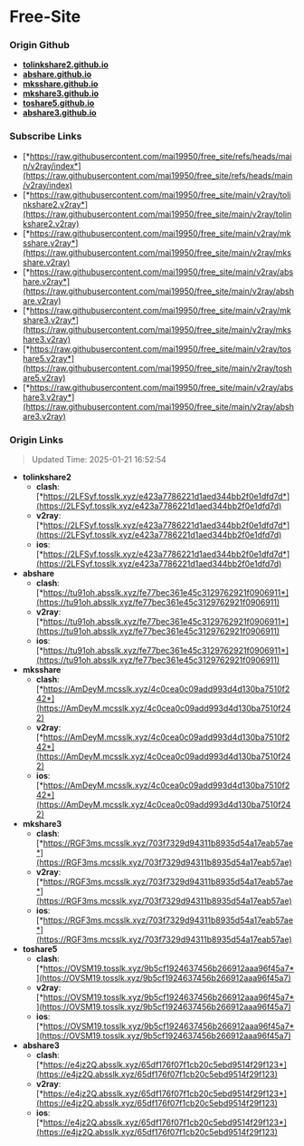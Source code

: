 # Free-Site

### Origin Github

- [**tolinkshare2.github.io**](https://github.com/tolinkshare2/tolinkshare2.github.io)
- [**abshare.github.io**](https://github.com/abshare/abshare.github.io)
- [**mksshare.github.io**](https://github.com/mksshare/mksshare.github.io)
- [**mkshare3.github.io**](https://github.com/mkshare3/mkshare3.github.io)
- [**toshare5.github.io**](https://github.com/toshare5/toshare5.github.io)
- [**abshare3.github.io**](https://github.com/abshare3/abshare3.github.io)

### Subscribe Links

- [*https://raw.githubusercontent.com/mai19950/free_site/refs/heads/main/v2ray/index*](https://raw.githubusercontent.com/mai19950/free_site/refs/heads/main/v2ray/index)
- [*https://raw.githubusercontent.com/mai19950/free_site/main/v2ray/tolinkshare2.v2ray*](https://raw.githubusercontent.com/mai19950/free_site/main/v2ray/tolinkshare2.v2ray)
- [*https://raw.githubusercontent.com/mai19950/free_site/main/v2ray/mksshare.v2ray*](https://raw.githubusercontent.com/mai19950/free_site/main/v2ray/mksshare.v2ray)
- [*https://raw.githubusercontent.com/mai19950/free_site/main/v2ray/abshare.v2ray*](https://raw.githubusercontent.com/mai19950/free_site/main/v2ray/abshare.v2ray)
- [*https://raw.githubusercontent.com/mai19950/free_site/main/v2ray/mkshare3.v2ray*](https://raw.githubusercontent.com/mai19950/free_site/main/v2ray/mkshare3.v2ray)
- [*https://raw.githubusercontent.com/mai19950/free_site/main/v2ray/toshare5.v2ray*](https://raw.githubusercontent.com/mai19950/free_site/main/v2ray/toshare5.v2ray)
- [*https://raw.githubusercontent.com/mai19950/free_site/main/v2ray/abshare3.v2ray*](https://raw.githubusercontent.com/mai19950/free_site/main/v2ray/abshare3.v2ray)

### Origin Links

> Updated Time: 2025-01-21 16:52:54

- **tolinkshare2**
  - **clash**: [*https://2LFSyf.tosslk.xyz/e423a7786221d1aed344bb2f0e1dfd7d*](https://2LFSyf.tosslk.xyz/e423a7786221d1aed344bb2f0e1dfd7d)
  - **v2ray**: [*https://2LFSyf.tosslk.xyz/e423a7786221d1aed344bb2f0e1dfd7d*](https://2LFSyf.tosslk.xyz/e423a7786221d1aed344bb2f0e1dfd7d)
  - **ios**: [*https://2LFSyf.tosslk.xyz/e423a7786221d1aed344bb2f0e1dfd7d*](https://2LFSyf.tosslk.xyz/e423a7786221d1aed344bb2f0e1dfd7d)
- **abshare**
  - **clash**: [*https://tu91oh.absslk.xyz/fe77bec361e45c3129762921f0906911*](https://tu91oh.absslk.xyz/fe77bec361e45c3129762921f0906911)
  - **v2ray**: [*https://tu91oh.absslk.xyz/fe77bec361e45c3129762921f0906911*](https://tu91oh.absslk.xyz/fe77bec361e45c3129762921f0906911)
  - **ios**: [*https://tu91oh.absslk.xyz/fe77bec361e45c3129762921f0906911*](https://tu91oh.absslk.xyz/fe77bec361e45c3129762921f0906911)
- **mksshare**
  - **clash**: [*https://AmDeyM.mcsslk.xyz/4c0cea0c09add993d4d130ba7510f242*](https://AmDeyM.mcsslk.xyz/4c0cea0c09add993d4d130ba7510f242)
  - **v2ray**: [*https://AmDeyM.mcsslk.xyz/4c0cea0c09add993d4d130ba7510f242*](https://AmDeyM.mcsslk.xyz/4c0cea0c09add993d4d130ba7510f242)
  - **ios**: [*https://AmDeyM.mcsslk.xyz/4c0cea0c09add993d4d130ba7510f242*](https://AmDeyM.mcsslk.xyz/4c0cea0c09add993d4d130ba7510f242)
- **mkshare3**
  - **clash**: [*https://RGF3ms.mcsslk.xyz/703f7329d94311b8935d54a17eab57ae*](https://RGF3ms.mcsslk.xyz/703f7329d94311b8935d54a17eab57ae)
  - **v2ray**: [*https://RGF3ms.mcsslk.xyz/703f7329d94311b8935d54a17eab57ae*](https://RGF3ms.mcsslk.xyz/703f7329d94311b8935d54a17eab57ae)
  - **ios**: [*https://RGF3ms.mcsslk.xyz/703f7329d94311b8935d54a17eab57ae*](https://RGF3ms.mcsslk.xyz/703f7329d94311b8935d54a17eab57ae)
- **toshare5**
  - **clash**: [*https://OVSM19.tosslk.xyz/9b5cf1924637456b266912aaa96f45a7*](https://OVSM19.tosslk.xyz/9b5cf1924637456b266912aaa96f45a7)
  - **v2ray**: [*https://OVSM19.tosslk.xyz/9b5cf1924637456b266912aaa96f45a7*](https://OVSM19.tosslk.xyz/9b5cf1924637456b266912aaa96f45a7)
  - **ios**: [*https://OVSM19.tosslk.xyz/9b5cf1924637456b266912aaa96f45a7*](https://OVSM19.tosslk.xyz/9b5cf1924637456b266912aaa96f45a7)
- **abshare3**
  - **clash**: [*https://e4jz2Q.absslk.xyz/65df176f07f1cb20c5ebd9514f29f123*](https://e4jz2Q.absslk.xyz/65df176f07f1cb20c5ebd9514f29f123)
  - **v2ray**: [*https://e4jz2Q.absslk.xyz/65df176f07f1cb20c5ebd9514f29f123*](https://e4jz2Q.absslk.xyz/65df176f07f1cb20c5ebd9514f29f123)
  - **ios**: [*https://e4jz2Q.absslk.xyz/65df176f07f1cb20c5ebd9514f29f123*](https://e4jz2Q.absslk.xyz/65df176f07f1cb20c5ebd9514f29f123)
